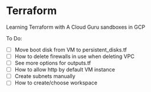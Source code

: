 # Terraform
Learning Terraform with A Cloud Guru sandboxes in GCP

To Do:

- [ ] Move boot disk from VM to persistent_disks.tf
- [ ] How to delete firewalls in use when deleting VPC
- [ ] See more options for outputs.tf
- [ ] How to allow http by default VM instance
- [ ] Create subnets manually
- [ ] How to create/choose workspace